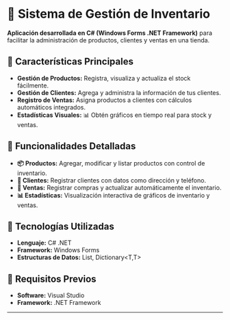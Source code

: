 # 🛒 Sistema de Gestión de Inventario

**Aplicación desarrollada en C# (Windows Forms .NET Framework)** para facilitar la administración de productos, clientes y ventas en una tienda.

## 📌 Características Principales
- **Gestión de Productos:** Registra, visualiza y actualiza el stock fácilmente.
- **Gestión de Clientes:** Agrega y administra la información de tus clientes.
- **Registro de Ventas:** Asigna productos a clientes con cálculos automáticos integrados.
- **Estadísticas Visuales:** 📊 Obtén gráficos en tiempo real para stock y ventas.

## 📝 Funcionalidades Detalladas
- **📦 Productos:** Agregar, modificar y listar productos con control de inventario.
- **👤 Clientes:** Registrar clientes con datos como dirección y teléfono.
- **🛒 Ventas:** Registrar compras y actualizar automáticamente el inventario.
- **📊 Estadísticas:** Visualización interactiva de gráficos de inventario y ventas.

## 🚀 Tecnologías Utilizadas
- **Lenguaje:** C# .NET  
- **Framework:** Windows Forms  
- **Estructuras de Datos:** List<T>, Dictionary<T,T>  

## 📌 Requisitos Previos
- **Software:** Visual Studio  
- **Framework:** .NET Framework  

---

